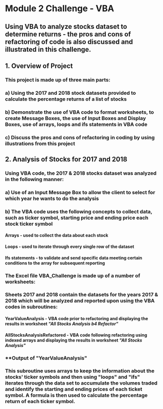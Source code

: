 # **Module 2 Challenge - VBA**
## Using VBA to analyze stocks dataset to determine returns  - the pros and cons of refactoring of code is also discussed and illustrated in this challenge.

## **1. Overview of Project**
### This project is made up of three main parts:
### a) Using the 2017 and 2018 stock datasets provided to calculate the percentage returns of a list of stocks 
### b) Demonstrate the use of VBA code to format worksheets, to create Message Boxes, the use of Input Boxes and Display Boxes, use of arrays, loops and ifs statements in VBA code
### c) Discuss the pros and cons of refactoring in coding by using illustrations from this project


## **2. Analysis of Stocks for 2017 and 2018**

### Using VBA code, the 2017 & 2018 stocks dataset was analyzed in the following manner:
### a) Use of an Input Message Box to allow the client to select for which year he wants to do the analysis 
### b) The VBA code uses the following concepts to collect data, such as ticker symbol, starting price and ending price each stock ticker symbol 

####    Arrays - used to collect the data about each stock
####    Loops - used to iterate through every single row of the dataset 
####    Ifs statements - to validate and send specific data meeting certain conditions to the array for subsequent reporting

### **The Excel file VBA_Challenge is made up of a number of worksheets:**
### Sheets 2017 and 2018 contain the datasets for the years 2017 & 2018 which will be analyzed and reported upon using the VBA codes in subroutines:
####    **YearValueAnalysis** - VBA code prior to refactoring and displaying the results in worksheet *"All Stocks Analysis b4 Refactor"*
####    **AllStocksAnalysisRefactored** - VBA code following refactoring using indexed arrays and displaying the results in worksheet *"All Stocks Analysis"*

### **Output of "YearValueAnalysis"
### This subroutine uses arrays to keep the information about the stocks' ticker symbols and then using "loops" and "ifs" iterates through the data set to accumulate the volumes traded and identify the starting and ending prices of each ticket symbol. A formula is then used to calculate the percentage return of each ticker symbol.





